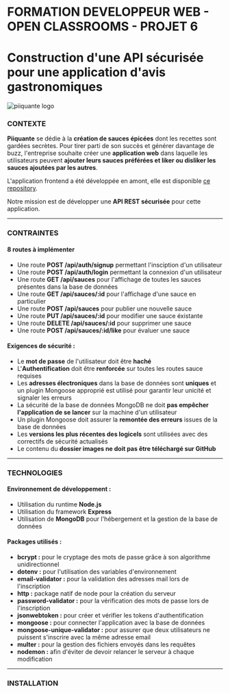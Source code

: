 # FORMATION DEVELOPPEUR WEB - OPEN CLASSROOMS - PROJET 6 #
# Construction d'une API sécurisée pour une application d'avis gastronomiques #
![piiquante logo](https://user-images.githubusercontent.com/94392055/160183909-35ac8aff-bd5c-40fc-bd41-495fb63dfa18.png)
### CONTEXTE ###

**Piiquante** se dédie à la **création de sauces épicées** dont les recettes sont gardées secrètes. Pour tirer parti de son succès et générer davantage de buzz, l'entreprise souhaite créer une **application web** dans laquelle les utilisateurs peuvent **ajouter leurs sauces préférées et liker ou disliker les sauces ajoutées par les autres**.

L'application frontend a été développée en amont, elle est disponible [ce repository](https://github.com/OpenClassrooms-Student-Center/Web-Developer-P6).

Notre mission est de développer une **API REST sécurisée** pour cette application.
<hr>

### CONTRAINTES ###

#### 8 routes à implémenter ####
- Une route **POST /api/auth/signup** permettant l'insciption d'un utilisateur
- Une route **POST /api/auth/login** permettant la connexion d'un utilisateur
- Une route **GET /api/sauces** pour l'affichage de toutes les sauces présentes dans la base de données
- Une route **GET /api/sauces/:id** pour l'affichage d'une sauce en particulier
- Une route **POST /api/sauces** pour publier une nouvelle sauce
- Une route **PUT /api/sauces/:id** pour modifier une sauce éxistante
- Une route **DELETE /api/sauces/:id** pour supprimer une sauce
- Une route **POST /api/sauces/:id/like** pour évaluer une sauce

#### Exigences de sécurité : ####
- Le **mot de passe** de l'utilisateur doit être **haché**
- L'**Authentification** doit être **renforcée** sur toutes les routes sauce requises
- Les **adresses électroniques** dans la base de données sont **uniques** et un plugin Mongoose approprié est utilisé pour garantir leur unicité et signaler les erreurs
- La sécurité de la base de données MongoDB ne doit **pas empêcher l'application de se lancer** sur la machine d'un utilisateur
- Un plugin Mongoose doit assurer la **remontée des erreurs** issues de la base de données
- Les **versions les plus récentes des logicels** sont utilisées avec des correctifs de sécurité actualisés
- Le contenu du **dossier images ne doit pas être téléchargé sur GitHub**

<hr>

### TECHNOLOGIES ###

#### Environnement de développement : ####

- Utilisation du runtime **Node.js**
- Utilisation du framework **Express**
- Utilisation de **MongoDB** pour l'hébergement et la gestion de la base de données

#### Packages utilisés : ####

- **bcrypt :** pour le cryptage des mots de passe grâce à son algorithme unidirectionnel 
- **dotenv :** pour l'utilisation des variables d'environnement 
- **email-validator :** pour la validation des adresses mail lors de l'inscription
- **http :** package natif de node pour la création du serveur
- **password-validator :** pour la vérification des mots de passe lors de l'inscription
- **jsonwebtoken :** pour créer et vérifier les tokens d'authentification
- **mongoose :** pour connecter l'application avec la base de données
- **mongoose-unique-validator :** pour assurer que deux utilisateurs ne puissent s'inscrire avec la même adresse email
- **multer :** pour la gestion des fichiers envoyés dans les requêtes
- **nodemon :** afin d'éviter de devoir relancer le serveur à chaque modification

<hr>

### INSTALLATION ###
